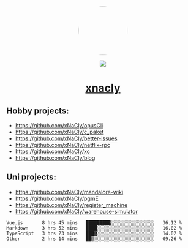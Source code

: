 <p align="center">
  <img style="border-radius: 100px" width="128" height="128" src="https://avatars.githubusercontent.com/u/47723417?v=4"/>
</p>
<p align="center">
  <img src="https://komarev.com/ghpvc/?username=xnacly&&style=flat-square"/>
</p>

<h1 align="center"><a href="https://xnacly.me"> xnacly</a> </h1>

## Hobby projects:
- https://github.com/xNaCly/opusCli
- https://github.com/xNaCly/c_paket
- https://github.com/xNaCly/better-issues
- https://github.com/xNaCly/netflix-rpc
- https://github.com/xNaCly/xc
- https://github.com/xNaCly/blog

## Uni projects:
- https://github.com/xNaCly/mandalore-wiki
- https://github.com/xNaCly/pgmE
- https://github.com/xNaCly/register_machine
- https://github.com/xNaCly/warehouse-simulator


<!--START_SECTION:waka-->

```text
Vue.js       8 hrs 45 mins   █████████░░░░░░░░░░░░░░░░   36.12 %
Markdown     3 hrs 52 mins   ████░░░░░░░░░░░░░░░░░░░░░   16.02 %
TypeScript   3 hrs 23 mins   ███▓░░░░░░░░░░░░░░░░░░░░░   14.02 %
Other        2 hrs 14 mins   ██▒░░░░░░░░░░░░░░░░░░░░░░   09.26 %
```

<!--END_SECTION:waka-->
